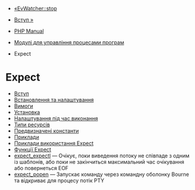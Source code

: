 - [«EvWatcher::stop](evwatcher.stop.md)
- [Вступ »](intro.expect.md)

- [PHP Manual](index.md)
- [Модулі для управління процесами
програм](refs.fileprocess.process.md)
- Expect

# Expect

- [Вступ](intro.expect.md)
- [Встановлення та налаштування](expect.setup.md)
- [Вимоги](expect.requirements.md)
- [Установка](expect.installation.md)
- [Налаштування під час виконання](expect.configuration.md)
- [Типи ресурсів](expect.resources.md)
- [Предвизначені константи](expect.constants.md)
- [Приклади](expect.examples.md)
- [Приклади використання Expect](expect.examples-usage.md)
- [Функції Expect](ref.expect.md)
- [expect_expectl](function.expect-expectl.md) — Очікує, поки
виведення потоку не співпаде з одним із шаблонів, або поки не
закінчиться максимальний час очікування або повернеться EOF
- [expect_popen](function.expect-popen.md) — Запускає команду
через командну оболонку Bourne та відкриває для процесу потік
PTY
